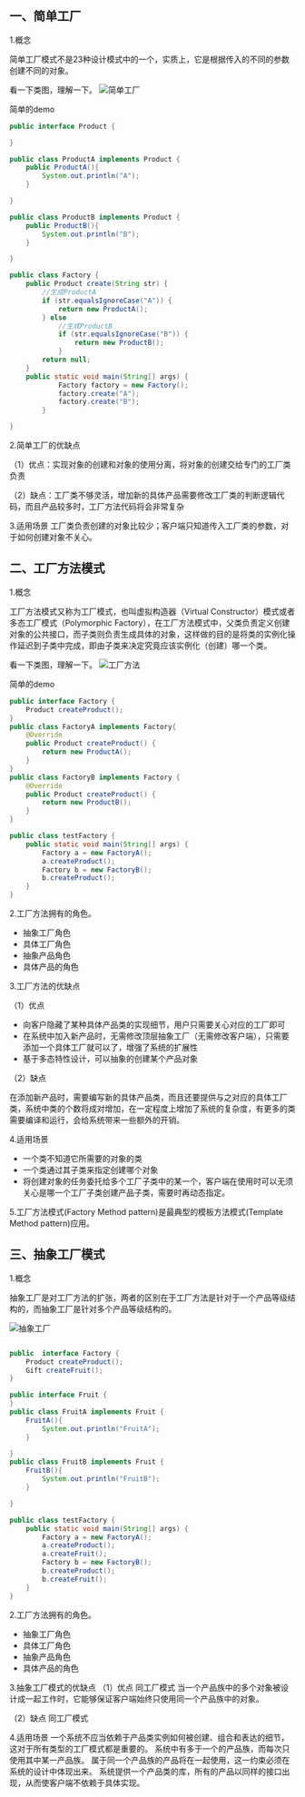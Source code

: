 ## 一、简单工厂
1.概念

简单工厂模式不是23种设计模式中的一个，实质上，它是根据传入的不同的参数创建不同的对象。

看一下类图，理解一下。
![简单工厂](img/Factory01.png)

简单的demo

```java
public interface Product {

}

public class ProductA implements Product {
    public ProductA(){
        System.out.println("A");
    }

}

public class ProductB implements Product {
    public ProductB(){
        System.out.println("B");
    }

}

public class Factory {
    public Product create(String str) {
        //生成ProductA
        if (str.equalsIgnoreCase("A")) {
            return new ProductA();
        } else
            //生成ProductB
            if (str.equalsIgnoreCase("B")) {
                return new ProductB();
            }
        return null;
    }
    public static void main(String[] args) {
            Factory factory = new Factory();
            factory.create("A");
            factory.create("B");
        }

}

```
2.简单工厂的优缺点

（1）优点：实现对象的创建和对象的使用分离，将对象的创建交给专门的工厂类负责

（2）缺点：工厂类不够灵活，增加新的具体产品需要修改工厂类的判断逻辑代码，而且产品较多时，工厂方法代码将会非常复杂

3.适用场景
工厂类负责创建的对象比较少；客户端只知道传入工厂类的参数，对于如何创建对象不关心。

## 二、工厂方法模式
1.概念

工厂方法模式又称为工厂模式，也叫虚拟构造器（Virtual Constructor）模式或者多态工厂模式（Polymorphic Factory），在工厂方法模式中，父类负责定义创建对象的公共接口，而子类则负责生成具体的对象，这样做的目的是将类的实例化操作延迟到子类中完成，即由子类来决定究竟应该实例化（创建）哪一个类。

看一下类图，理解一下。
![工厂方法](img/Factory02.png)

简单的demo

```java
public interface Factory {
    Product createProduct();
}
public class FactoryA implements Factory{
    @Override
    public Product createProduct() {
        return new ProductA();
    }
}
public class FactoryB implements Factory {
    @Override
    public Product createProduct() {
        return new ProductB();
    }
}

public class testFactory {
    public static void main(String[] args) {
        Factory a = new FactoryA();
        a.createProduct();
        Factory b = new FactoryB();
        b.createProduct();
    }
}

```
2.工厂方法拥有的角色。
- 抽象工厂角色
- 具体工厂角色
- 抽象产品角色
- 具体产品的角色

3.工厂方法的优缺点

（1）优点
 - 向客户隐藏了某种具体产品类的实现细节，用户只需要关心对应的工厂即可
 - 在系统中加入新产品时，无需修改顶层抽象工厂（无需修改客户端），只需要添加一个具体工厂就可以了，增强了系统的扩展性
 - 基于多态特性设计，可以抽象的创建某个产品对象

（2）缺点

在添加新产品时，需要编写新的具体产品类，而且还要提供与之对应的具体工厂类，系统中类的个数将成对增加，在一定程度上增加了系统的复杂度，有更多的类需要编译和运行，会给系统带来一些额外的开销。

4.适用场景

- 一个类不知道它所需要的对象的类
- 一个类通过其子类来指定创建哪个对象
- 将创建对象的任务委托给多个工厂子类中的某一个，客户端在使用时可以无须关心是哪一个工厂子类创建产品子类，需要时再动态指定。

5.工厂方法模式(Factory Method pattern)是最典型的模板方法模式(Template Method pattern)应用。

## 三、抽象工厂模式
1.概念

抽象工厂是对工厂方法的扩张，两者的区别在于工厂方法是针对于一个产品等级结构的，而抽象工厂是针对多个产品等级结构的。

![抽象工厂](img/Factory03.png)


```java

public  interface Factory {
    Product createProduct();
    Gift createFruit();
}

public interface Fruit {
}
public class FruitA implements Fruit {
    FruitA(){
        System.out.println("FruitA");
    }

}
public class FruitB implements Fruit {
    FruitB(){
        System.out.println("FruitB");
    }

}

public class testFactory {
    public static void main(String[] args) {
        Factory a = new FactoryA();
        a.createProduct();
        a.createFruit();
        Factory b = new FactoryB();
        b.createProduct();
        b.createFruit();
    }
}

```
2.工厂方法拥有的角色。
- 抽象工厂角色
- 具体工厂角色
- 抽象产品角色
- 具体产品的角色

3.抽象工厂模式的优缺点
（1）优点
同工厂模式
当一个产品族中的多个对象被设计成一起工作时，它能够保证客户端始终只使用同一个产品族中的对象。

（2）缺点
同工厂模式

4.适用场景
一个系统不应当依赖于产品类实例如何被创建、组合和表达的细节，这对于所有类型的工厂模式都是重要的。 
系统中有多于一个的产品族，而每次只使用其中某一产品族。
属于同一个产品族的产品将在一起使用，这一约束必须在系统的设计中体现出来。
系统提供一个产品类的库，所有的产品以同样的接口出现，从而使客户端不依赖于具体实现。


